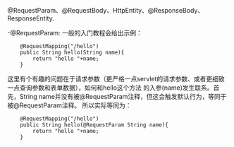 @RequestParam、@RequestBody、HttpEntity、@ResponseBody、ResponseEntity.

-@RequestParam:
一般的入门教程会给出示例：
```
    @RequestMapping("/hello")
    public String hello(String name){
        return "hello "+name;
    }
```
这里有个有趣的问题在于请求参数（更严格一点servlet的请求参数、或者更细致一点查询参数和表单数据），如何和hello这个方法
的入参(name)发生联系。首先，String name并没有被@RequestParam注释，但这会触发默认行为，等同于被@RequestParam注释。
所以实际等同为：
```
    @RequestMapping("/hello")
    public String hello(@RequestParam String name){
        return "hello "+name;
    }
```